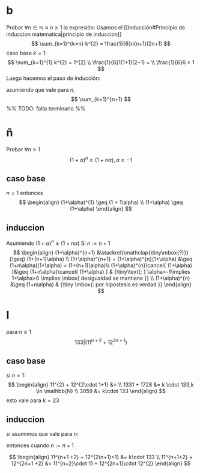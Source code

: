 # b
Probar $\forall n \in \mathbb{N} \equiv n \geq 1$ la expresión:
Usamos el [[Inducción#Principio de induccion matematica|principio de induccion]]
$$
\sum_{k=1}^{k=n} k^{2} = \frac{1}{6}n(n+1)(2n+1)
$$
caso base $k=1$:
$$
\sum_{k=1}^{1} k^{2} = 1^{2} \\
\frac{1}{6}1(1+1)(2+1) = \\
\frac{1}{6}6 = 1
$$
Luego hacemos el paso de inducción:

asumiendo que vale para $n$, 
$$
\sum_{k=1}^{n+1}
$$
%% TODO: falta terminarlo %%

# ñ
Probar $\forall n \geq 1$ 
$$
(1+\alpha)^{n} \geq (1 +n \alpha), \alpha \geq -1
$$
## caso base
$n=1$
entonces
$$
\begin{align}
(1+\alpha)^{1} \geq (1 + 1\alpha) \\
(1+\alpha) \geq (1+\alpha)
\end{align}
$$

## induccion
Asumiendo $(1+\alpha)^{n}\geq(1+n\alpha)$
Si $n := n+1$
$$
\begin{align}
(1+\alpha)^{n+1} &\stackrel{\mathclap{\tiny\mbox{?}}}{\geq}  (1+(n+1)\alpha)  \\
(1+\alpha)^{n+1} = (1+\alpha)^{n}(1+\alpha) &\geq (1+n\alpha)(1+\alpha) = (1+(n+1)\alpha)\\
(1+\alpha)^{n}\cancel{ (1+\alpha)  }&\geq (1+n\alpha)\cancel{ (1+\alpha) }  & {\tiny\text{: } \alpha>-1\implies 1+\alpha>0 \implies \mbox{ desigualdad se mantiene }} \\
(1+\alpha)^{n} &\geq (1+n\alpha)  &  {\tiny \mbox{: por hipostesis es verdad }}
\end{align}
$$


# l
para $n\geq1$
$$
133 | (11^{n+2} + 12^{2n+1})
$$
## caso base
si $n=1$:
$$
\begin{align}
11^{2} + 12^{2\cdot 1+1} &= \\
1331 + 1728 &= k \cdot 133,k \in \mathbb{N} \\
3059 &= k\cdot 133 
\end{align}
$$
esto vale para $k=23$  
## induccion
si asumimos que vale para $n$:

entonces cuando $n := n+1$

$$
\begin{align}
11^{n+1 +2} + 12^{2(n+1)+1} &= k\cdot 133 \\
11^{n+1+2} + 12^{2n+1 +2} &= 11^{n+2}\cdot 11 + 12^{2n+1}\cdot 12^{2}
\end{align}
$$
